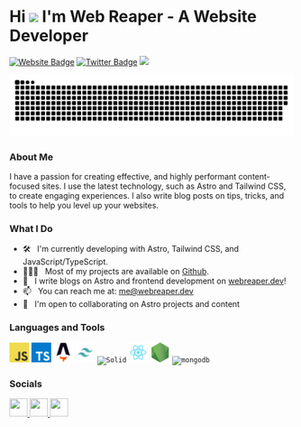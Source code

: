 Hi ![](https://user-images.githubusercontent.com/18350557/176309783-0785949b-9127-417c-8b55-ab5a4333674e.gif) I'm Web Reaper - A Website Developer
==================================================================================================================================

[![Website Badge](https://img.shields.io/badge/-webreaper.dev-3b5998?style=flat-square&logo=google-chrome&logoColor=white)](https://webreaper.dev)
[![Twitter Badge](https://img.shields.io/badge/-@BowTiedWebReapr-00acee?style=flat-square&logo=Twitter&logoColor=white)](https://twitter.com/BowTiedWebReapr)
![](https://visitor-badge.laobi.icu/badge?page_id=boston343.visitor-badge&style=flat-square&color=0088cc)

<!-- [![Linkedin Badge](https://img.shields.io/badge/-@AkashRajpurohit-0e76a8?style=flat-square&logo=Linkedin&logoColor=white)](https://linkedin.com/in/AkashRajpurohit) -->
<!-- [![Instagram Badge](https://img.shields.io/badge/-@akashwho.codes-e4405f?style=flat-square&logo=Instagram&logoColor=white)](https://instagram.com/akashwho.codes/) -->
<!-- [![Telegram Badge](https://img.shields.io/badge/-@AkashRajpurohit-0088cc?style=flat-square&logo=Telegram&logoColor=white)](https://t.me/AkashRajpurohit) -->

<img src="https://raw.githubusercontent.com/Boston343/Boston343/output/git-snake-dark.svg" alt="github snake" />
<!-- <img src="https://raw.githubusercontent.com/Boston343/Boston343/main/assets/github-snake-dark.svg" alt="github snake" /> -->

### About Me

I have a passion for creating effective, and highly performant content-focused sites. I use the latest technology, such as Astro and Tailwind CSS, to create engaging experiences. I also write blog posts on tips, tricks, and tools to help you level up your websites.

### What I Do

<!--- 🚀 &nbsp; I'm currently working on [Cosmic Themes](http://cosmicthemes.com/) -->
- 🛠 &nbsp; I'm currently developing with Astro, Tailwind CSS, and JavaScript/TypeScript.
- 👨🏻‍💻 &nbsp; Most of my projects are available on [Github](https://github.com/Boston343).
- 💬 &nbsp; I write blogs on Astro and frontend development on [webreaper.dev](https://webreaper.dev/posts/)!
- 📫 &nbsp; You can reach me at: me@webreaper.dev
- 🤝 &nbsp; I'm open to collaborating on Astro projects and content

### Languages and Tools

<code><img height="35" src="https://raw.githubusercontent.com/github/explore/80688e429a7d4ef2fca1e82350fe8e3517d3494d/topics/javascript/javascript.png" alt="javascript"></code>
<code><img height="35" src="https://raw.githubusercontent.com/github/explore/80688e429a7d4ef2fca1e82350fe8e3517d3494d/topics/typescript/typescript.png" alt="typescript"></code>
<code><img height="35" src="https://raw.githubusercontent.com/github/explore/5cc0a03a302ec862c4aeac2a22a513ae31c35432/topics/astro/astro.png" alt="astro"></code>
<code><img height="35" src="https://raw.githubusercontent.com/github/explore/261c2cda92d09ccad6f8b2dc91af32a2a5856989/topics/tailwind/tailwind.png" alt="twailwind"></code>
<code><img height="35" src="https://www.solidjs.com/assets/logo-123b04bc.svg" alt="Solid"></code>
<code><img height="35" src="https://raw.githubusercontent.com/github/explore/80688e429a7d4ef2fca1e82350fe8e3517d3494d/topics/react/react.png" alt="react"></code>
<code><img height="35" src="https://raw.githubusercontent.com/github/explore/80688e429a7d4ef2fca1e82350fe8e3517d3494d/topics/nodejs/nodejs.png" alt="nodejs"></code>
<code><img height="35" src="https://encrypted-tbn0.gstatic.com/images?q=tbn%3AANd9GcSTTzPAw-55ssm1Im594xYZ9eRQu2JylrkYLg&usqp=CAU" alt="mongodb"></code>

### Socials

<p align="left"> <a href="https://www.codepen.io/Boston343" target="_blank" rel="noreferrer"> <picture> <source media="(prefers-color-scheme: dark)" srcset="https://raw.githubusercontent.com/danielcranney/readme-generator/main/public/icons/socials/codepen-dark.svg" /> <source media="(prefers-color-scheme: light)" srcset="https://raw.githubusercontent.com/danielcranney/readme-generator/main/public/icons/socials/codepen.svg" /> <img src="https://raw.githubusercontent.com/danielcranney/readme-generator/main/public/icons/socials/codepen.svg" width="32" height="32" /> </picture> </a> <a href="https://www.github.com/Boston343" target="_blank" rel="noreferrer"> <picture> <source media="(prefers-color-scheme: dark)" srcset="https://raw.githubusercontent.com/danielcranney/readme-generator/main/public/icons/socials/github-dark.svg" /> <source media="(prefers-color-scheme: light)" srcset="https://raw.githubusercontent.com/danielcranney/readme-generator/main/public/icons/socials/github.svg" /> <img src="https://raw.githubusercontent.com/danielcranney/readme-generator/main/public/icons/socials/github.svg" width="32" height="32" /> </picture> </a> <a href="https://www.x.com/BowTiedWebReapr" target="_blank" rel="noreferrer"> <picture> <source media="(prefers-color-scheme: dark)" srcset="https://raw.githubusercontent.com/danielcranney/readme-generator/main/public/icons/socials/twitter-dark.svg" /> <source media="(prefers-color-scheme: light)" srcset="https://raw.githubusercontent.com/danielcranney/readme-generator/main/public/icons/socials/twitter.svg" /> <img src="https://raw.githubusercontent.com/danielcranney/readme-generator/main/public/icons/socials/twitter.svg" width="32" height="32" /> </picture> </a></p>

<!--
**Boston343/Boston343** is a ✨ _special_ ✨ repository because its `README.md` (this file) appears on your GitHub profile.

Here are some ideas to get you started:

- 🔭 I’m currently working on ...
- 🌱 I’m currently learning ...
- 👯 I’m looking to collaborate on ...
- 🤔 I’m looking for help with ...
- 💬 Ask me about ...
- 📫 How to reach me: ...
- 😄 Pronouns: ...
- ⚡ Fun fact: ...
-->
